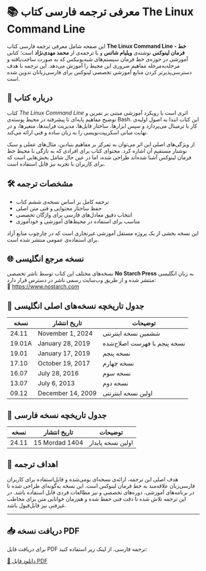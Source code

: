 # 📚 معرفی ترجمه فارسی کتاب The Linux Command Line

این صفحه شامل معرفی ترجمه فارسی کتاب **The Linux Command Line - خط فرمان لینوکس** نوشته‌ی **ویلیام شاتس** و با ترجمه‌ی از **محمد مهدی‌نژاد** است؛ کتابی آموزشی در حوزه‌ی خط فرمان سیستم‌های شبه‌یونیکس که به صورت ساخت‌یافته و مرحله‌به‌مرحله مفاهیم ضروری این محیط را آموزش می‌دهد. این ترجمه با هدف دسترسی‌پذیرتر کردن منابع آموزشی تخصصی لینوکس برای فارسی‌زبانان تدوین شده است.

## 📖 درباره کتاب

کتاب *The Linux Command Line* اثری است با رویکرد آموزشی مبتنی بر تمرین و توضیح مفاهیم پایه‌ای تا پیشرفته در محیط پوسته‌ی Bash. این کتاب ابتدا به اصول اولیه‌ی کار با ترمینال می‌پردازد و سپس ابزارها، ساختار فایل‌ها، مدیریت فرایندها، متغیرها، و در نهایت مبانی اسکریپت‌نویسی را به زبان ساده و فنی ارائه می‌کند.

از ویژگی‌های اصلی این اثر می‌توان به تمرکز بر مفاهیم بنیادین، مثال‌های عملی و سبک نوشتار مستقیم آن اشاره کرد. محتوای کتاب برای افرادی که به تازگی با محیط خط فرمان لینوکس آشنا شده‌اند طراحی شده، اما در عین حال شامل بخش‌هایی است که برای کاربران با تجربه نیز قابل استفاده است.

## 🛠️ مشخصات ترجمه

- ترجمه کامل بر اساس نسخه‌ی ششم کتاب
- حفظ ساختار محتوایی و فنی متن اصلی
- انتخاب دقیق معادل‌های فارسی برای واژگان تخصصی
- مناسب برای استفاده در محیط‌های آموزشی و خودآموزی

این نسخه بخشی از یک پروژه مستقل آموزشی غیرتجاری است که در چارچوب منابع آزاد برای استفاده‌ی عمومی منتشر شده است.

## 🌐 نسخه مرجع انگلیسی

نسخه‌های مختلف این کتاب توسط ناشر تخصصی **No Starch Press** به زبان انگلیسی منتشر شده و از طریق وب‌سایت رسمی ناشر در دسترس قرار دارد:  
🔗 https://www.nostarch.com

## 📅 جدول تاریخچه نسخه‌های اصلی انگلیسی

| نسخه    | تاریخ انتشار       | توضیحات                          |
|---------|--------------------|----------------------------------|
| 24.11   | November 1, 2024   | ششمین نسخه اینترنتی             |
| 19.01A  | January 28, 2019   | نسخه پنجم با فهرست اصلاح‌شده    |
| 19.01   | January 17, 2019   | نسخه پنجم                       |
| 17.10   | October 19, 2017   | نسخه چهارم                      |
| 16.07   | July 28, 2016      | نسخه سوم                        |
| 13.07   | July 6, 2013       | نسخه دوم                        |
| 09.12   | December 14, 2009  | اولین نسخه اینترنتی             |

## 📅 جدول تاریخچه نسخه فارسی

| نسخه    | تاریخ انتشار        | توضیحات              |
|---------|---------------------|-----------------------|
| 24.11   | 15 Mordad 1404      | اولین نسخه پایدار     |

## 🎯 اهداف ترجمه

هدف اصلی این ترجمه، ارائه‌ی نسخه‌ای بومی‌شده و قابل‌استفاده برای کاربران فارسی‌زبان علاقه‌مند به خط فرمان لینوکس است. این نسخه به‌گونه‌ای طراحی شده تا در برنامه‌های آموزشی، دوره‌های تخصصی و نیز مطالعات فردی قابل استفاده باشد. در این ترجمه تلاش شده تا دقت فنی حفظ شده و هم‌زمان خوانایی متن برای مخاطب غیرفنی نیز قابل‌قبول باشد.

---

## 📥 دریافت نسخه PDF

برای دریافت فایل PDF ترجمه فارسی، از لینک زیر استفاده کنید:

[📄 دانلود فایل PDF](./linux-command-line-fa.pdf)
